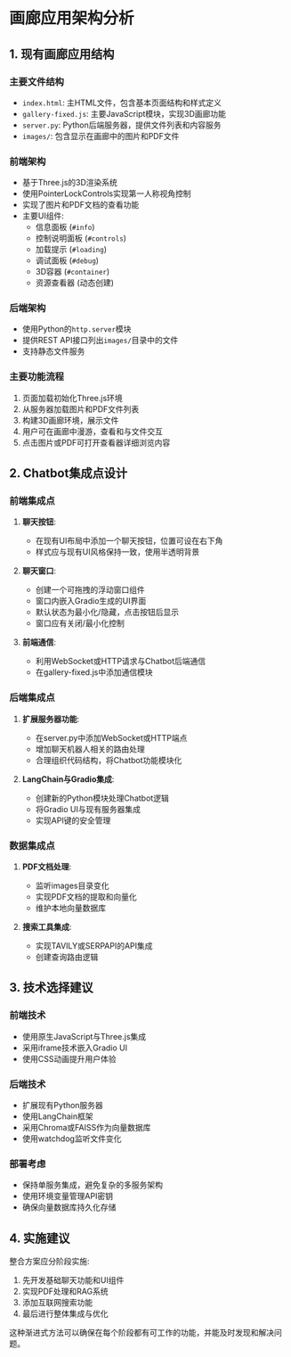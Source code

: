 # 画廊应用架构分析

## 1. 现有画廊应用结构

### 主要文件结构
- `index.html`: 主HTML文件，包含基本页面结构和样式定义
- `gallery-fixed.js`: 主要JavaScript模块，实现3D画廊功能
- `server.py`: Python后端服务器，提供文件列表和内容服务
- `images/`: 包含显示在画廊中的图片和PDF文件

### 前端架构
- 基于Three.js的3D渲染系统
- 使用PointerLockControls实现第一人称视角控制
- 实现了图片和PDF文档的查看功能
- 主要UI组件:
  - 信息面板 (`#info`)
  - 控制说明面板 (`#controls`)
  - 加载提示 (`#loading`)
  - 调试面板 (`#debug`)
  - 3D容器 (`#container`)
  - 资源查看器 (动态创建)

### 后端架构
- 使用Python的`http.server`模块
- 提供REST API接口列出`images/`目录中的文件
- 支持静态文件服务

### 主要功能流程
1. 页面加载初始化Three.js环境
2. 从服务器加载图片和PDF文件列表
3. 构建3D画廊环境，展示文件
4. 用户可在画廊中漫游，查看和与文件交互
5. 点击图片或PDF可打开查看器详细浏览内容

## 2. Chatbot集成点设计

### 前端集成点
1. **聊天按钮**:
   - 在现有UI布局中添加一个聊天按钮，位置可设在右下角
   - 样式应与现有UI风格保持一致，使用半透明背景

2. **聊天窗口**:
   - 创建一个可拖拽的浮动窗口组件
   - 窗口内嵌入Gradio生成的UI界面
   - 默认状态为最小化/隐藏，点击按钮后显示
   - 窗口应有关闭/最小化控制

3. **前端通信**:
   - 利用WebSocket或HTTP请求与Chatbot后端通信
   - 在gallery-fixed.js中添加通信模块

### 后端集成点
1. **扩展服务器功能**:
   - 在server.py中添加WebSocket或HTTP端点
   - 增加聊天机器人相关的路由处理
   - 合理组织代码结构，将Chatbot功能模块化

2. **LangChain与Gradio集成**:
   - 创建新的Python模块处理Chatbot逻辑
   - 将Gradio UI与现有服务器集成
   - 实现API键的安全管理

### 数据集成点
1. **PDF文档处理**:
   - 监听images目录变化
   - 实现PDF文档的提取和向量化
   - 维护本地向量数据库

2. **搜索工具集成**:
   - 实现TAVILY或SERPAPI的API集成
   - 创建查询路由逻辑

## 3. 技术选择建议

### 前端技术
- 使用原生JavaScript与Three.js集成
- 采用iframe技术嵌入Gradio UI
- 使用CSS动画提升用户体验

### 后端技术
- 扩展现有Python服务器
- 使用LangChain框架
- 采用Chroma或FAISS作为向量数据库
- 使用watchdog监听文件变化

### 部署考虑
- 保持单服务集成，避免复杂的多服务架构
- 使用环境变量管理API密钥
- 确保向量数据库持久化存储

## 4. 实施建议

整合方案应分阶段实施:
1. 先开发基础聊天功能和UI组件
2. 实现PDF处理和RAG系统
3. 添加互联网搜索功能
4. 最后进行整体集成与优化

这种渐进式方法可以确保在每个阶段都有可工作的功能，并能及时发现和解决问题。 